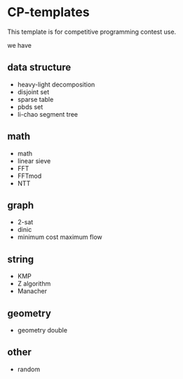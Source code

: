 # CP-templates

This template is for competitive programming contest use.

we have

## data structure

- heavy-light decomposition
- disjoint set
- sparse table
- pbds set
- li-chao segment tree

## math

- math
- linear sieve
- FFT
- FFTmod
- NTT

## graph

- 2-sat
- dinic
- minimum cost maximum flow

## string

- KMP
- Z algorithm
- Manacher

## geometry

- geometry double

## other

- random
